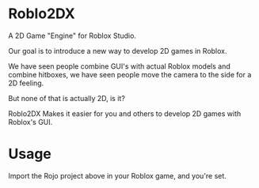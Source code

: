 # Roblo2DX

A 2D Game "Engine" for Roblox Studio.

Our goal is to introduce a new way to develop 2D games in Roblox.

We have seen people combine GUI's with actual Roblox models and combine hitboxes, we have seen people move the camera to the side for a 2D feeling.

But none of that is actually 2D, is it?

Roblo2DX Makes it easier for you and others to develop 2D games with Roblox's GUI.

# Usage

Import the Rojo project above in your Roblox game, and you're set.
